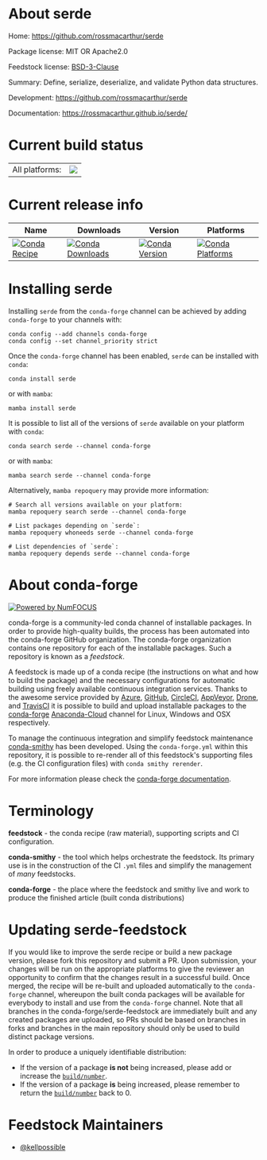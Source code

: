 About serde
===========

Home: https://github.com/rossmacarthur/serde

Package license: MIT OR Apache2.0

Feedstock license: [BSD-3-Clause](https://github.com/conda-forge/serde-feedstock/blob/main/LICENSE.txt)

Summary: Define, serialize, deserialize, and validate Python data structures.

Development: https://github.com/rossmacarthur/serde

Documentation: https://rossmacarthur.github.io/serde/

Current build status
====================


<table><tr><td>All platforms:</td>
    <td>
      <a href="https://dev.azure.com/conda-forge/feedstock-builds/_build/latest?definitionId=14017&branchName=main">
        <img src="https://dev.azure.com/conda-forge/feedstock-builds/_apis/build/status/serde-feedstock?branchName=main">
      </a>
    </td>
  </tr>
</table>

Current release info
====================

| Name | Downloads | Version | Platforms |
| --- | --- | --- | --- |
| [![Conda Recipe](https://img.shields.io/badge/recipe-serde-green.svg)](https://anaconda.org/conda-forge/serde) | [![Conda Downloads](https://img.shields.io/conda/dn/conda-forge/serde.svg)](https://anaconda.org/conda-forge/serde) | [![Conda Version](https://img.shields.io/conda/vn/conda-forge/serde.svg)](https://anaconda.org/conda-forge/serde) | [![Conda Platforms](https://img.shields.io/conda/pn/conda-forge/serde.svg)](https://anaconda.org/conda-forge/serde) |

Installing serde
================

Installing `serde` from the `conda-forge` channel can be achieved by adding `conda-forge` to your channels with:

```
conda config --add channels conda-forge
conda config --set channel_priority strict
```

Once the `conda-forge` channel has been enabled, `serde` can be installed with `conda`:

```
conda install serde
```

or with `mamba`:

```
mamba install serde
```

It is possible to list all of the versions of `serde` available on your platform with `conda`:

```
conda search serde --channel conda-forge
```

or with `mamba`:

```
mamba search serde --channel conda-forge
```

Alternatively, `mamba repoquery` may provide more information:

```
# Search all versions available on your platform:
mamba repoquery search serde --channel conda-forge

# List packages depending on `serde`:
mamba repoquery whoneeds serde --channel conda-forge

# List dependencies of `serde`:
mamba repoquery depends serde --channel conda-forge
```


About conda-forge
=================

[![Powered by
NumFOCUS](https://img.shields.io/badge/powered%20by-NumFOCUS-orange.svg?style=flat&colorA=E1523D&colorB=007D8A)](https://numfocus.org)

conda-forge is a community-led conda channel of installable packages.
In order to provide high-quality builds, the process has been automated into the
conda-forge GitHub organization. The conda-forge organization contains one repository
for each of the installable packages. Such a repository is known as a *feedstock*.

A feedstock is made up of a conda recipe (the instructions on what and how to build
the package) and the necessary configurations for automatic building using freely
available continuous integration services. Thanks to the awesome service provided by
[Azure](https://azure.microsoft.com/en-us/services/devops/), [GitHub](https://github.com/),
[CircleCI](https://circleci.com/), [AppVeyor](https://www.appveyor.com/),
[Drone](https://cloud.drone.io/welcome), and [TravisCI](https://travis-ci.com/)
it is possible to build and upload installable packages to the
[conda-forge](https://anaconda.org/conda-forge) [Anaconda-Cloud](https://anaconda.org/)
channel for Linux, Windows and OSX respectively.

To manage the continuous integration and simplify feedstock maintenance
[conda-smithy](https://github.com/conda-forge/conda-smithy) has been developed.
Using the ``conda-forge.yml`` within this repository, it is possible to re-render all of
this feedstock's supporting files (e.g. the CI configuration files) with ``conda smithy rerender``.

For more information please check the [conda-forge documentation](https://conda-forge.org/docs/).

Terminology
===========

**feedstock** - the conda recipe (raw material), supporting scripts and CI configuration.

**conda-smithy** - the tool which helps orchestrate the feedstock.
                   Its primary use is in the construction of the CI ``.yml`` files
                   and simplify the management of *many* feedstocks.

**conda-forge** - the place where the feedstock and smithy live and work to
                  produce the finished article (built conda distributions)


Updating serde-feedstock
========================

If you would like to improve the serde recipe or build a new
package version, please fork this repository and submit a PR. Upon submission,
your changes will be run on the appropriate platforms to give the reviewer an
opportunity to confirm that the changes result in a successful build. Once
merged, the recipe will be re-built and uploaded automatically to the
`conda-forge` channel, whereupon the built conda packages will be available for
everybody to install and use from the `conda-forge` channel.
Note that all branches in the conda-forge/serde-feedstock are
immediately built and any created packages are uploaded, so PRs should be based
on branches in forks and branches in the main repository should only be used to
build distinct package versions.

In order to produce a uniquely identifiable distribution:
 * If the version of a package **is not** being increased, please add or increase
   the [``build/number``](https://docs.conda.io/projects/conda-build/en/latest/resources/define-metadata.html#build-number-and-string).
 * If the version of a package **is** being increased, please remember to return
   the [``build/number``](https://docs.conda.io/projects/conda-build/en/latest/resources/define-metadata.html#build-number-and-string)
   back to 0.

Feedstock Maintainers
=====================

* [@kellpossible](https://github.com/kellpossible/)

